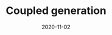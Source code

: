 ---
title: "Coupled generation"
collection: publications
permalink: /publication/2020-DSW-coupled.md
date: 2020-11-02
venue: 'Journal of the American Statistical Association'
link: 'https://amstat.tandfonline.com/doi/abs/10.1080/01621459.2020.1844719?journalCode=uasa20#.YFrUcUNKiV4'
citation: 'Ben Dai, Xiaotong Shen and Wing Wong. 2020. &quot; Coupled generation.&quot; <i>Journal of the American Statistical Association</i> 1(39)'
code: 'https://www.tandfonline.com/doi/suppl/10.1080/01621459.2020.1844719?scroll=top'
# github: 
---